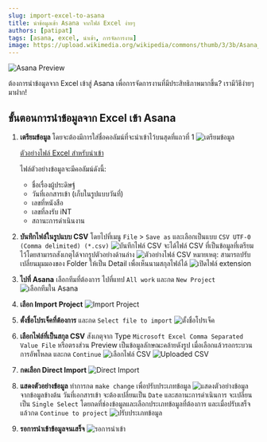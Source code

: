 ```yaml
---
slug: import-excel-to-asana
title: นำข้อมูลเข้า Asana จากไฟล์ Excel ง่ายๆ
authors: [patipat]
tags: [asana, excel, นำเข้า, การจัดการงาน]
image: https://upload.wikimedia.org/wikipedia/commons/thumb/3/3b/Asana_logo.svg/2560px-Asana_logo.svg.png
---
```


![Asana Preview](./asana/import-data/Asana_Import_Data_from_Excel.jpg)

ต้องการนำข้อมูลจาก Excel เข้าสู่ Asana เพื่อการจัดการงานที่มีประสิทธิภาพมากขึ้น? เรามีวิธีง่ายๆ มาฝาก!
<!-- truncate -->

## ขั้นตอนการนำข้อมูลจาก Excel เข้า Asana

1. **เตรียมข้อมูล** โดยจะต้องมีการใส่ชื่อคอลัมน์ที่จะนำเข้าไว้บนสุดที่แถวที่ 1
    ![เตรียมข้อมูล](./asana/import-data/1_prepare.png)

    [ตัวอย่างไฟล์ Excel สำหรับนำเข้า](./asana/import-data/ImportDataToAsana.xlsx)

    ไฟล์ตัวอย่างข้อมูลจะมีคอลัมน์ดังนี้:
    - ชื่อเรื่องผู้ประดิษฐ์
    - วันที่เอกสารเข้า (เก็บในรูปแบบวันที่)
    - เลขที่หนังสือ
    - เลขที่ลงรับ iNT
    - สถานะการดำเนินงาน

2. **บันทึกไฟล์ในรูปแบบ CSV** โดยไปที่เมนู `File` > `Save as` และเลือกเป็นแบบ `CSV UTF-0 (Comma delimited) (*.csv)`
    ![บันทึกไฟล์ CSV](./asana/import-data/2_save_csv.JPG)
    จะได้ไฟล์ CSV ที่เป็นข้อมูลที่เตรียมไว้โดยสามารถสังเกตุได้จากรูปตัวอย่างด้านล่าง
    ![ตัวอย่างไฟล์ CSV](./asana/import-data/2_file_detail.JPG)
    หมายเหตุ: สามารถปรับเปลี่ยนมุมมองของ Folder ให้เป็น Detail เพื่อเห็นนามสกุลไฟล์ได้
    ![เปิดไฟล์ extension](./asana/import-data/2_file_ext.JPG)
3. **ไปที่ Asana** เลือกทีมที่ต้องการ ไปที่แทป `All work` และกด `New Project`
    ![เลือกทีมใน Asana](./asana/import-data/3_new_project.jpg)

4. **เลือก Import Project**
    ![Import Project](./asana/import-data/4_import_project.jpg)

5. **ตั้งชื่อโปรเจ็คที่ต้องการ** และกด `Select file to import`
    ![ตั้งชื่อโปรเจ็ค](./asana/import-data/5_projectname.jpg)

6. **เลือกไฟล์ที่เป็นสกุล CSV** สังเกตุจาก Type `Microsoft Excel Comma Separated Value File` หรือตรงส่วน Preview เป็นข้อมูลลักษณะคล้ายดังรูป เมื่อเลือกแล้วรอกระบวนการอัพโหลด และกด `Continue`
    ![เลือกไฟล์ CSV](./asana/import-data/6_select_csv.jpg)
    ![Uploaded CSV](./asana/import-data/6_uploaded_csv.jpg)

7. **กดเลือก Direct Import**
    ![Direct Import](./asana/import-data/7_direct_import.jpg)

8. **แสดงตัวอย่างข้อมูล** ทำการกด `make change` เพื่อปรับประเภทข้อมูล
    ![แสดงตัวอย่างข้อมูล](./asana/import-data/8_make_change.jpg)
    จากข้อมูลข้างต้น วันที่เอกสารเข้า จะต้องเปลี่ยนเป็น `Date` และสถานะการดำเนินการ จะเปลี่ยนเป็น `Single Select` โดยกดที่ช่องข้อมูลและเลือกประเภทข้อมูลที่ต้องการ และเมื่อปรับเสร็จแล้วกด `Continue to project`
    ![ปรับประเภทข้อมูล](./asana/import-data/8_change_type.jpg)

9. **รอการนำเข้าข้อมูลจนเสร็จ**
    ![รอการนำเข้า](./asana/import-data/9_view_imported.jpg)

